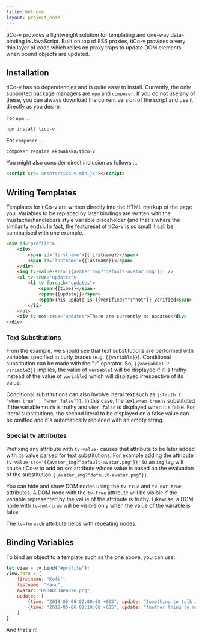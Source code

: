 ```yaml
---
title: Welcome
layout: project_home
---
```


tiCo-v provides a lightweight solution for templating and one-way data-binding in JavaScript. Built on top of ES6 proxies, tiCo-v provides a very thin layer of code which relies on proxy traps to update DOM elements when bound objects are updated.

Installation
------------
tiCo-v has no dependencies and is quite easy to install. Currently, the only supported package managers are `npm` and `composer`. If you do not use any of these, you can always download the current version of the script and use it directly as you desire.

For `npm` ...

    npm install tico-v

For `composer` ...
    
    composer require ekowabaka/tico-v

You might also consider direct inclusion as follows ...

````html
<script src='assets/tico-v.min.js'></script>
````


## Writing Templates
Templates for tiCo-v are written directly into the HTML markup of the page you. Variables to be replaced by later bindings are written with the mustache/handlebars style variable placeholder (and that's where the similarity ends). In fact, the featureset of tiCo-v is so small it call be summarised with one example.

````html
<div id="profile">
    <div>
        <span id='firstname'>{{firstname}}</span>
        <span id='lastname'>{{lastname}}</span>
    </div>
    <img tv-value-src='{{avater_img?"default-avatar.png"}}' />
    <ul tv-true="updates">
        <li tv-foreach="updates">
            <span>{{time}}</span>
            <span>{{update}}</span>
            <span>This update is {{verified?"":"not"}} verified<span>
        </li>
    </ul>
    <div tv-not-true="updates">There are currently no updates</div>
</div>
````

### Text Substitutions
From the example, we should see that text substitutions are performed with variables specified in curly braces (e.g. ``{{variable}}``). Conditional substitution can be made with the "`?`" operator. So, ``{{variable1 ? variable2}}`` implies, the value of `variable1` will be displayed if it is truthy instead of the value of ``variable2`` which will displayed irrespective of its value. 

Conditional substitutions can also involve literal text such as ``{{truth ? "when true" : "when false"}}``. In this case, the text ``when true`` is substituted if the variable ``truth`` is truthy and ``when false`` is displayed when it's false. For literal substitutions, the second literal to be displayed on a false value can be omitted and it's automatically replaced with an empty string.

### Special tv attributes
Prefixing any attribute with `tv-value-` causes that attribute to be later added with its value parsed for text substitutions. For example adding the attribute `tv-value-src='{{avater_img?"default-avatar.png"}}'` to an `img` tag will cause tiCo-v to add an `src` attribute whose value is based on the evaluation of the substitution `{{avater_img?"default-avatar.png"}}`.

You can hide and show DOM nodes using the `tv-true` and `tv-not-true` attributes. A DOM node with the `tv-true` attribute will be visible if the variable represented by the value of the attribute is truthy. Likewise, a DOM node with `tv-not-true` will be visible only when the value of the variable is false.

The `tv-foreach` attribute helps with repeating nodes.

## Binding Variables
To bind an object to a template such as the one above, you can use:

````js
let view = tv.bind("#profile");
view.data = {
    firstname: "Kofi",
    lastname: "Manu",
    avatar: "09348534ea87e.png",
    updates: [
        {time: "2018-05-06 02:00:00 +005", update: "Something to talk about"},
        {time: "2018-05-06 02:10:00 +005", update: "Another thing to make noise about"},
    ]
}
````

And that's it!
